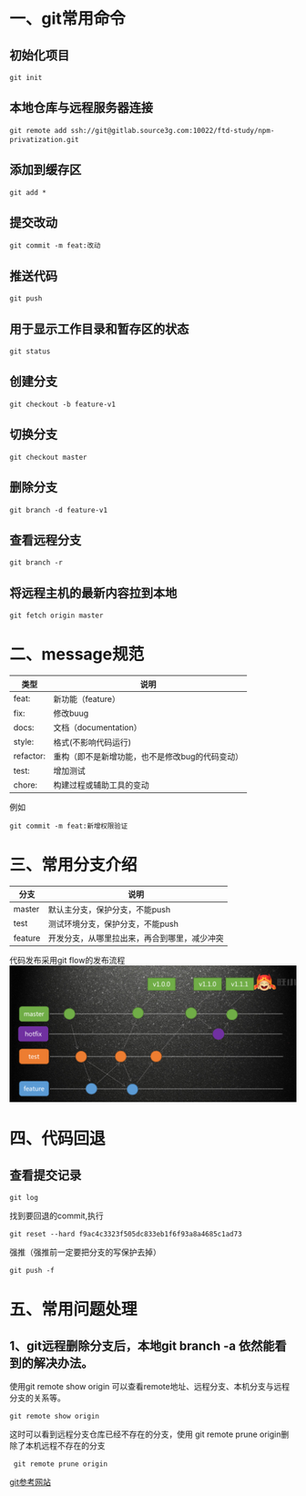 # 一、git常用命令

## 初始化项目

```
git init
```

## 本地仓库与远程服务器连接

```
git remote add ssh://git@gitlab.source3g.com:10022/ftd-study/npm-privatization.git
```
## 添加到缓存区
```
git add *
```

## 提交改动
```
git commit -m feat:改动
```

## 推送代码

```
git push
```

## 用于显示工作目录和暂存区的状态
```
git status
```

## 创建分支
```
git checkout -b feature-v1
```

## 切换分支
```
git checkout master

```

## 删除分支
```
git branch -d feature-v1
```
## 查看远程分支
```
git branch -r 
```

## 将远程主机的最新内容拉到本地

```
git fetch origin master

```

# 二、message规范

类型|说明
---|---
feat:|新功能（feature）
fix:|修改buug
docs:|文档（documentation）
style:|格式(不影响代码运行)
refactor:|重构（即不是新增功能，也不是修改bug的代码变动）
test:|增加测试
chore:|构建过程或辅助工具的变动

例如

```
git commit -m feat:新增权限验证
```

# 三、常用分支介绍

分支|说明
---|---
master|默认主分支，保护分支，不能push
test|测试环境分支，保护分支，不能push
feature|开发分支，从哪里拉出来，再合到哪里，减少冲突

代码发布采用git flow的发布流程
![avatar](img/13.png)

# 四、代码回退

## 查看提交记录
```
git log
```
找到要回退的commit,执行

```
git reset --hard f9ac4c3323f505dc833eb1f6f93a8a4685c1ad73
```

强推（强推前一定要把分支的写保护去掉）

```
git push -f
```

# 五、常用问题处理

## 1、git远程删除分支后，本地git branch -a 依然能看到的解决办法。

使用git remote show origin 可以查看remote地址、远程分支、本机分支与远程分支的关系等。

```
git remote show origin
```

这时可以看到远程分支仓库已经不存在的分支，使用 git remote prune origin删除了本机远程不存在的分支 
```
 git remote prune origin
```

[git参考网站](https://www.bootcss.com/p/git-guide/)


